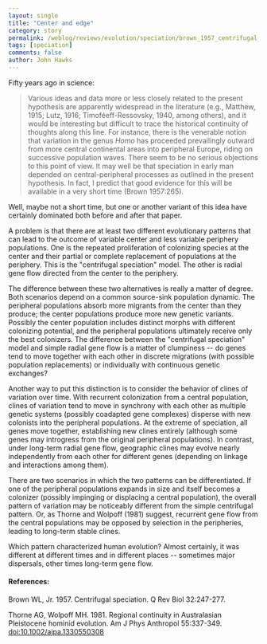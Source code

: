 ```yaml
---
layout: single 
title: "Center and edge" 
category: story
permalink: /weblog/reviews/evolution/speciation/brown_1957_centrifugal_center_and_edge_quote.html
tags: [speciation] 
comments: false 
author: John Hawks 
---
```



<p>
Fifty years ago in science:
</p>

<blockquote>Various ideas and data more or less closely related to the present hypothesis are apparently widespread in the literature (e.g., Matthew, 1915; Lutz, 1916; Timof&eacute;eff-Ressovsky, 1940, among others), and it would be interesting but difficult to trace the historical continuity of thoughts along this line. For instance, there is the venerable notion that variation in the genus <i>Homo</i> has proceeded prevailingly outward from more central continental areas into peripheral Europe, riding on successive population waves. There seem to be no serious objections to this point of view. It may well be that speciation in early man depended on central-peripheral processes as outlined in the present hypothesis. In fact, I predict that good evidence for this will be available in a very short time (Brown 1957:265). </blockquote>

<p>
Well, maybe not a short time, but one or another variant of this idea have certainly dominated both before and after that paper. 
</p>

<p>
A problem is that there are at least two different evolutionary patterns that can lead to the outcome of variable center and less variable periphery populations. One is the repeated proliferation of colonizing species at the center and their partial or complete replacement of populations at the periphery. This is the "centrifugal speciation" model. The other is radial gene flow directed from the center to the periphery. 
</p>

<p>
The difference between these two alternatives is really a matter of degree. Both scenarios depend on a common source-sink population dynamic. The peripheral populations absorb more migrants from the center than they produce; the center populations produce more new genetic variants. Possibly the center population includes distinct morphs with different colonizing potential, and the peripheral populations ultimately receive only the best colonizers. The difference between the "centrifugal speciation" model and simple radial gene flow is a matter of clumpiness -- do genes tend to move together with each other in discrete migrations (with possible population replacements) or individually with continuous genetic exchanges? 
</p>

<p>
Another way to put this distinction is to consider the behavior of clines of variation over time. With recurrent colonization from a central population, clines of variation tend to move in synchrony with each other as multiple genetic systems (possibly coadapted gene complexes) disperse with new colonists into the peripheral populations. At the extreme of speciation, all genes move together, establishing new clines entirely (although some genes may introgress from the original peripheral populations). In contrast, under long-term radial gene flow, geographic clines may evolve nearly independently from each other for different genes (depending on linkage and interactions among them). 
</p>

<p>
There are two scenarios in which the two patterns can be differentiated. If one of the peripheral populations expands in size and itself becomes a colonizer (possibly impinging or displacing a central population), the overall pattern of variation may be noticeably different from the simple centrifugal pattern. Or, as Thorne and Wolpoff (1981) suggest, recurrent gene flow from the central populations may be opposed by selection in the peripheries, leading to long-term stable clines. 
</p>

<p>
Which pattern characterized human evolution? Almost certainly, it was different at different times and in different places -- sometimes major dispersals, other times long-term gene flow. 
</p>

<h4>References:</h4>

<p class="cite">Brown WL, Jr. 1957. Centrifugal speciation. Q Rev Biol 32:247-277. </p>

<p class="cite">Thorne AG, Wolpoff MH. 1981. Regional continuity in Australasian Pleistocene hominid evolution. Am J Phys Anthropol 55:337-349. <a href="http://10.1002/ajpa.1330550308">doi:10.1002/ajpa.1330550308</a>

